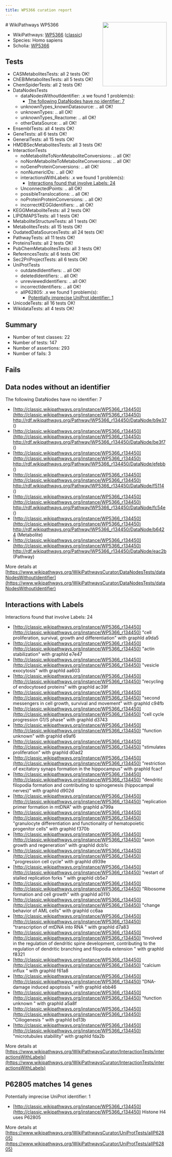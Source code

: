 ```yaml
---
title: WP5366 curation report
---
```


<img style="float: right; width: 200px" src="https://upload.wikimedia.org/wikipedia/commons/thumb/8/83/Wplogo_with_text_500.png/640px-Wplogo_with_text_500.png" />
# WikiPathways WP5366

* WikiPathways: [WP5366](https://wikipathways.org/pathways/WP5366) ([classic](https://classic.wikipathways.org/instance/WP5366))
* Species: Homo sapiens
* Scholia: [WP5366](https://scholia.toolforge.org/wikipathways/WP5366)
## Tests
* CASMetabolitesTests: all 2 tests OK!
* ChEBIMetabolitesTests: all 5 tests OK!
* ChemSpiderTests: all 2 tests OK!
* DataNodesTests
    * dataNodesWithoutIdentifier: .x we found 1 problem(s):
        * [The following DataNodes have no identifier: 7](#d2d32fa6)
    * unknownTypes_knownDatasource: .. all OK!
    * unknownTypes: .. all OK!
    * unknownTypes_Reactome: .. all OK!
    * otherDataSource: .. all OK!
* EnsemblTests: all 4 tests OK!
* GeneTests: all 6 tests OK!
* GeneralTests: all 15 tests OK!
* HMDBSecMetabolitesTests: all 3 tests OK!
* InteractionTests
    * noMetaboliteToNonMetaboliteConversions: .. all OK!
    * noNonMetaboliteToMetaboliteConversions: .. all OK!
    * noGeneProteinConversions: .. all OK!
    * nonNumericIDs: .. all OK!
    * interactionsWithLabels: .x we found 1 problem(s):
        * [Interactions found that involve Labels: 24](#fe97a8db)
    * UnconnectedPoints: .. all OK!
    * possibleTranslocations: .. all OK!
    * noProteinProteinConversions: .. all OK!
    * incorrectKEGGIdentifiers: .. all OK!
* KEGGMetaboliteTests: all 2 tests OK!
* LIPIDMAPSTests: all 1 tests OK!
* MetaboliteStructureTests: all 1 tests OK!
* MetabolitesTests: all 15 tests OK!
* OudatedDataSourcesTests: all 24 tests OK!
* PathwayTests: all 11 tests OK!
* ProteinsTests: all 2 tests OK!
* PubChemMetabolitesTests: all 3 tests OK!
* ReferencesTests: all 6 tests OK!
* Sec2PriProjectTests: all 6 tests OK!
* UniProtTests
    * outdatedIdentifiers: .. all OK!
    * deletedIdentifiers: .. all OK!
    * unreviewedIdentifiers: .. all OK!
    * incorrectIdentifiers: .. all OK!
    * allP62805: .x we found 1 problem(s):
        * [Potentially imprecise UniProt identifier: 1](#5bee1cf3)
* UnicodeTests: all 16 tests OK!
* WikidataTests: all 4 tests OK!


## Summary

* Number of test classes: 22
* Number of tests: 147
* Number of assertions: 293
* Number of fails: 3

## Fails

<a name="d2d32fa6" />

## Data nodes without an identifier

The following DataNodes have no identifier: 7

* [http://classic.wikipathways.org/instance/WP5366_r134450](http://classic.wikipathways.org/instance/WP5366_r134450) http://rdf.wikipathways.org/Pathway/WP5366_r134450/DataNode/b9e37 ()
* [http://classic.wikipathways.org/instance/WP5366_r134450](http://classic.wikipathways.org/instance/WP5366_r134450) http://rdf.wikipathways.org/Pathway/WP5366_r134450/DataNode/be3f7 ()
* [http://classic.wikipathways.org/instance/WP5366_r134450](http://classic.wikipathways.org/instance/WP5366_r134450) http://rdf.wikipathways.org/Pathway/WP5366_r134450/DataNode/efebb ()
* [http://classic.wikipathways.org/instance/WP5366_r134450](http://classic.wikipathways.org/instance/WP5366_r134450) http://rdf.wikipathways.org/Pathway/WP5366_r134450/DataNode/f5114 ()
* [http://classic.wikipathways.org/instance/WP5366_r134450](http://classic.wikipathways.org/instance/WP5366_r134450) http://rdf.wikipathways.org/Pathway/WP5366_r134450/DataNode/fc54e ()
* [http://classic.wikipathways.org/instance/WP5366_r134450](http://classic.wikipathways.org/instance/WP5366_r134450) http://rdf.wikipathways.org/Pathway/WP5366_r134450/DataNode/b6424 (Metabolite)
* [http://classic.wikipathways.org/instance/WP5366_r134450](http://classic.wikipathways.org/instance/WP5366_r134450) http://rdf.wikipathways.org/Pathway/WP5366_r134450/DataNode/eac2b (Pathway)


More details at [https://www.wikipathways.org/WikiPathwaysCurator/DataNodesTests/dataNodesWithoutIdentifier](https://www.wikipathways.org/WikiPathwaysCurator/DataNodesTests/dataNodesWithoutIdentifier)

<a name="fe97a8db" />

## Interactions with Labels

Interactions found that involve Labels: 24

* [http://classic.wikipathways.org/instance/WP5366_r134450](http://classic.wikipathways.org/instance/WP5366_r134450) "cell proliferation, survival, 
growth and differentiation" with graphId a9da5
* [http://classic.wikipathways.org/instance/WP5366_r134450](http://classic.wikipathways.org/instance/WP5366_r134450) "actin stabilization" with graphId e7e47
* [http://classic.wikipathways.org/instance/WP5366_r134450](http://classic.wikipathways.org/instance/WP5366_r134450) "vesicle exocytosis" with graphId aa603
* [http://classic.wikipathways.org/instance/WP5366_r134450](http://classic.wikipathways.org/instance/WP5366_r134450) "recycling of 
endocytosed proteins" with graphId ac39f
* [http://classic.wikipathways.org/instance/WP5366_r134450](http://classic.wikipathways.org/instance/WP5366_r134450) "second messengers in cell growth, 
survival and movement" with graphId c94fb
* [http://classic.wikipathways.org/instance/WP5366_r134450](http://classic.wikipathways.org/instance/WP5366_r134450) "cell cycle progression
G1/S phase" with graphId d3743
* [http://classic.wikipathways.org/instance/WP5366_r134450](http://classic.wikipathways.org/instance/WP5366_r134450) "function unknown" with graphId e9af6
* [http://classic.wikipathways.org/instance/WP5366_r134450](http://classic.wikipathways.org/instance/WP5366_r134450) "stimulates proliferation" with graphId d0ad2
* [http://classic.wikipathways.org/instance/WP5366_r134450](http://classic.wikipathways.org/instance/WP5366_r134450) "restriction of excitatory 
synaps formation in the 
hippocampus" with graphId fcacf
* [http://classic.wikipathways.org/instance/WP5366_r134450](http://classic.wikipathways.org/instance/WP5366_r134450) "dendritic filopodia formation 
and contributing to spinogenesis
(hippocampal nerves)" with graphId d902d
* [http://classic.wikipathways.org/instance/WP5366_r134450](http://classic.wikipathways.org/instance/WP5366_r134450) "replication primer 
formation in mtDNA" with graphId a799a
* [http://classic.wikipathways.org/instance/WP5366_r134450](http://classic.wikipathways.org/instance/WP5366_r134450) "granulocyte differentiation 
and functionality of hematopoietic 
progenitor cells" with graphId f370b
* [http://classic.wikipathways.org/instance/WP5366_r134450](http://classic.wikipathways.org/instance/WP5366_r134450) "axon growth and
regeneration" with graphId dcb1c
* [http://classic.wikipathways.org/instance/WP5366_r134450](http://classic.wikipathways.org/instance/WP5366_r134450) "progression
cell cycle" with graphId d939e
* [http://classic.wikipathways.org/instance/WP5366_r134450](http://classic.wikipathways.org/instance/WP5366_r134450) "restart of stalled 
replication forks " with graphId cb5e7
* [http://classic.wikipathways.org/instance/WP5366_r134450](http://classic.wikipathways.org/instance/WP5366_r134450) "Ribosome formation
and cell growth" with graphId a0110
* [http://classic.wikipathways.org/instance/WP5366_r134450](http://classic.wikipathways.org/instance/WP5366_r134450) "change behavior of
AML cells" with graphId cc6aa
* [http://classic.wikipathways.org/instance/WP5366_r134450](http://classic.wikipathways.org/instance/WP5366_r134450) "transcription of 
mtDNA into RNA " with graphId d7a83
* [http://classic.wikipathways.org/instance/WP5366_r134450](http://classic.wikipathways.org/instance/WP5366_r134450) "Involved in the regulation of dendritic spine 
development, contributing to the regulation 
of dendritic branching and filopodia extension " with graphId f8321
* [http://classic.wikipathways.org/instance/WP5366_r134450](http://classic.wikipathways.org/instance/WP5366_r134450) "calcium influx " with graphId f61a8
* [http://classic.wikipathways.org/instance/WP5366_r134450](http://classic.wikipathways.org/instance/WP5366_r134450) "DNA-damage induced
apoptosis " with graphId ebb46
* [http://classic.wikipathways.org/instance/WP5366_r134450](http://classic.wikipathways.org/instance/WP5366_r134450) "function 
unknown " with graphId a5a8f
* [http://classic.wikipathways.org/instance/WP5366_r134450](http://classic.wikipathways.org/instance/WP5366_r134450) "Ciliogenesis " with graphId bd13b
* [http://classic.wikipathways.org/instance/WP5366_r134450](http://classic.wikipathways.org/instance/WP5366_r134450) "microtubules stabillity" with graphId fda2b


More details at [https://www.wikipathways.org/WikiPathwaysCurator/InteractionTests/interactionsWithLabels](https://www.wikipathways.org/WikiPathwaysCurator/InteractionTests/interactionsWithLabels)

<a name="5bee1cf3" />

## P62805 matches 14 genes

Potentially imprecise UniProt identifier: 1

* [http://classic.wikipathways.org/instance/WP5366_r134450](http://classic.wikipathways.org/instance/WP5366_r134450) Histone H4 uses P62805


More details at [https://www.wikipathways.org/WikiPathwaysCurator/UniProtTests/allP62805](https://www.wikipathways.org/WikiPathwaysCurator/UniProtTests/allP62805)

